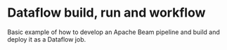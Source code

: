 # Dataflow build, run and workflow

Basic example of how to develop an Apache Beam pipeline and build and deploy it as a Dataflow job.
